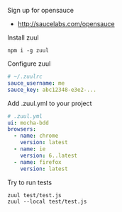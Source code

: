 Sign up for opensauce

- http://saucelabs.com/opensauce

Install zuul

```
npm i -g zuul
```

Configure zuul

```yml
# ~/.zuulrc
sauce_username: me
sauce_key: abc12348-e3e2-...
```

Add .zuul.yml to your project

```yml
# .zuul.yml
ui: mocha-bdd
browsers:
  - name: chrome
    version: latest
  - name: ie
    version: 6..latest
  - name: firefox
    version: latest
```

Try to run tests

```
zuul test/test.js
zuul --local test/test.js
```
